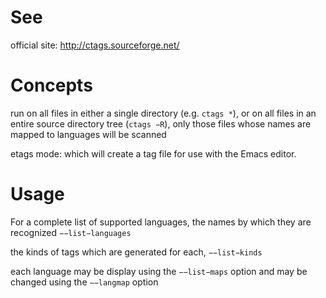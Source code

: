 # See
official site: <http://ctags.sourceforge.net/>

# Concepts

run on all files in either a single directory (e.g. `ctags *`), or on all files in an entire source directory tree (`ctags −R`), only those files whose names are mapped to languages will be scanned

etags mode: which will create a tag file for use with the Emacs editor.

# Usage

For a complete list of supported languages, the names by which they are recognized `−−list−languages`

the kinds of tags which are generated for each, `−−list−kinds`

each language may be display using the `−−list−maps` option and may be changed using the `−−langmap` option

